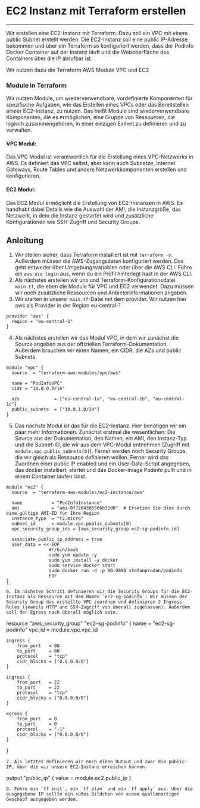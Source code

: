 # EC2 Instanz mit Terraform erstellen
---
Wir erstellen eine EC2-Instanz mit Terraform. Dazu soll ein VPC mit einem public Subnet erstellt werden. Die EC2-Instanz soll eine public IP-Adresse bekommen und über ein Terraform so konfiguriert werden, dass der Podinfo Docker Container auf der Instanz läuft und die Weboberfläche des Containers über die IP abrufbar ist.  

Wir nutzen dazu die Terraform AWS Module VPC und EC2
### Module in Terraform
Wir nutzen Module, um wiederverwendbare, vordefinierte Komponenten für spezifische Aufgaben, wie das Erstellen eines VPCs oder das Bereitstellen eineer EC2-Instanz, zu nutzen. Das heißt Module sind wiederverwendbare Komponenten, die es ermöglichen, eine Gruppe von Ressourcen, die logisch zusammengehören, in einer einzigen Einheit zu definieren und zu verwalten. 
#### VPC Modul:
Das VPC Modul ist verantwortlich für die Erstellung eines VPC-Netzwerks in AWS. Es definiert das VPC selbst, aber kann auch Subnetze, Internet Gateways, Route Tables und andere Netzwerkkomponenten erstellen und konfigurieren.
#### EC2 Modul:
Das EC2 Modul ermöglicht die Erstellung von EC2-Instanzen in AWS. Es handhabt dabei Details wie die Auswahl der AMI, die Instanzgröße, das Netzwerk, in dem die Instanz gestartet wird und zusätzliche Konfigurationen wie SSH-Zugriff und Security Groups.

## Anleitung
1. Wir stellen sicher, dass Terraform installiert ist mit `terraform -v`. Außerdem müssen die AWS-Zugangsdaten konfiguriert werden. Das geht entweder über Umgebungsvariablen oder über die AWS CLI. Führe ein `aws sso login` aus, wenn du ein Profil hinterlegt hast in der AWS CLI.
2. Als nächstes erstellen wir uns und Terraform-Konfigurationsdatei `main.tf`, die eben die Module für VPC und EC2 verwendet. Dazu müssen wir noch zusätzliche Ressourcen und Anbieterinformationen angeben.
3. Wir starten in unserer `main.tf`-Datei mit dem provider. Wir nutzen hier aws als Provider in der Region eu-central-1
```
provider "aws" {
  region = "eu-central-1"
}
```
4. Als nächstes erstellen wir das Modul VPC, in dem wir zunächst die Source angeben aus der offiziellen Terraform-Dokumentation. Außerdem brauchen wir einen Namen, ein CIDR, die AZs und public Subnets.
```
module "vpc" {
  source  = "terraform-aws-modules/vpc/aws" 

  name = "PodInfoVPC"
  cidr = "10.0.0.0/16"

  azs             = ["eu-central-1a", "eu-central-1b", "eu-central-1c"]  
  public_subnets  = ["10.0.1.0/24"]
}
```
5. Das nächste Modul ist das für die EC2-Instanz. Hier benötigen wir ein paar mehr Informationen. Zunächst erstmal die wesentlichen: Die Source aus der Dokumentation, den Namen, ein AMI, den Instanz-Typ und die Subnet-ID, die wir aus dem VPC-Modul entnehmen (Zugriff mit `module.vpc.public_subnets[0]`). Ferner werden noch Security Groups, die wir gleich als Ressource definieren wollen. Ferner wird das Zuordnen einer public IP enabled und ein User-Data-Script angegeben, das docker installiert, startet und das Docker-Image Podinfo pullt und in einem Container laufen lässt. 
```
module "ec2" {
  source  = "terraform-aws-modules/ec2-instance/aws"

  name           = "PodInfoInstance"
  ami            = "ami-0f7204385566b32d0"  # Ersetzen Sie dies durch eine gültige AMI-ID für Ihre Region
  instance_type  = "t2.micro"
  subnet_id      = module.vpc.public_subnets[0]
  vpc_security_group_ids = [aws_security_group.ec2-sg-podinfo.id]

  associate_public_ip_address = true
  user_data = <<-EOF
                #!/bin/bash
                sudo yum update -y
                sudo yum install -y docker
                sudo service docker start
                sudo docker run -d -p 80:9898 stefanprodan/podinfo
                EOF
}
``
6. Im nächsten Schritt definieren wir die Security Groups für die EC2-Instanz als Ressource mit dem Namen `ec2-sg-podinfo`. Wir müssen der Security Group das erstellte VPC zuordnen und definieren 2 Ingress-Rules (jeweils HTTP und SSH-Zugriff von überall zugelassen). Außerdem soll der Egress nach überall möglich sein.
```
resource "aws_security_group" "ec2-sg-podinfo" {
    name = "ec2-sg-podinfo"
    vpc_id = module.vpc.vpc_id

    ingress {
        from_port   = 80
        to_port     = 80
        protocol    = "tcp"
        cidr_blocks = ["0.0.0.0/0"]
    }

    ingress {
        from_port   = 22
        to_port     = 22
        protocol    = "tcp"
        cidr_blocks = ["0.0.0.0/0"]
    }

    egress {
        from_port   = 0
        to_port     = 0
        protocol    = "-1"
        cidr_blocks = ["0.0.0.0/0"]
    }
  
}
```
7. Als letztes definieren wir noch einen Output und zwar die public-IP, über die wir unsere EC2-Instanz erreichen können.
```
output "public_ip" {
  value = module.ec2.public_ip
}
```
8. Führe ein `tf init`, ein `tf plan` und ein `tf apply` aus. Über die ausgegebene IP sollte ein süßes Bildchen von einem quallenartigen Geschöpf ausgegeben werden. 